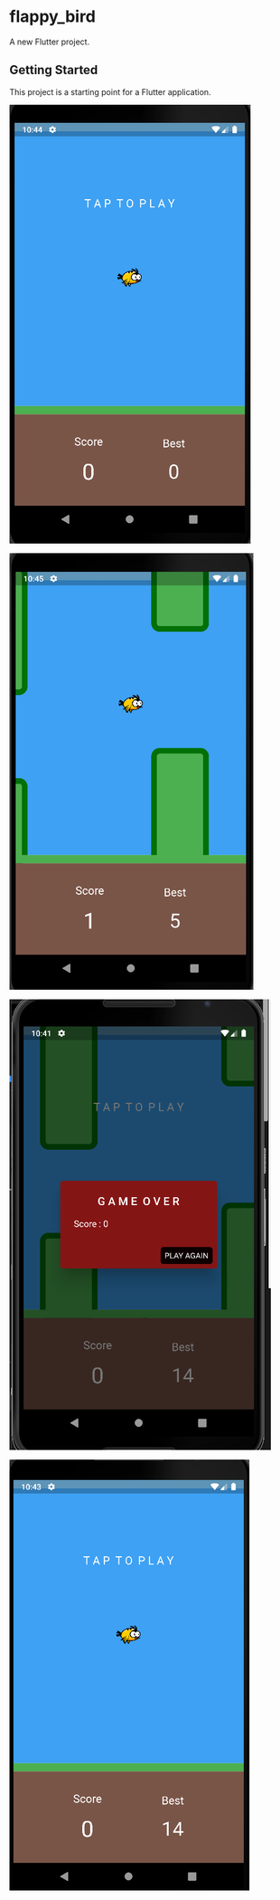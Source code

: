 # flappy_bird

A new Flutter project.

## Getting Started

This project is a starting point for a Flutter application.

![Home_Page!](lib/images/start.png)
<p></p>

![Home_Page!](lib/images/playing.png)<p></p>
![Home_Page!](lib/images/gameover.png)
<p></p>

![Home_Page!](lib/images/restart.png)
